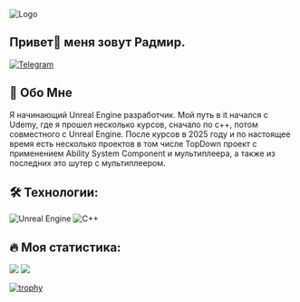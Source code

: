 
![Logo](https://user-images.githubusercontent.com/74038190/225813708-98b745f2-7d22-48cf-9150-083f1b00d6c9.gif)


## Привет👋 меня зовут Радмир.

[![Telegram](https://img.shields.io/static/v1?message=Telegram&amp;logo=telegram&amp;label=&amp;color=2CA5E0&amp;logoColor=white&amp;labelColor=&amp;style=for-the-badge)](http://t.me/Radmir_95)


## 🚀 Обо Мне

Я начинающий Unreal Engine разработчик. Мой путь в it начался с Udemy, где я прошел несколько курсов, сначало по с++, потом совместного с Unreal Engine. После курсов в 2025 году и по настоящее время есть несколько проектов в том числе TopDown проект с применением Ability System Component и мультиплеера, а также из последних это шутер с мультиплеером. 

## 🛠 Технологии:


![Unreal Engine](https://img.shields.io/badge/unrealengine-%23313131.svg?style=for-the-badge&logo=unrealengine&logoColor=white)
![C++](https://img.shields.io/badge/c++-%2300599C.svg?style=for-the-badge&logo=c%2B%2B&logoColor=white)

## 🔥 Моя статистика:
![](http://github-profile-summary-cards.vercel.app/api/cards/most-commit-language?username=radmir2517&theme=default)
![](http://github-profile-summary-cards.vercel.app/api/cards/profile-details?username=radmir2517&theme=default)

[![trophy](https://github-profile-trophy.vercel.app/?username=radmir2517&theme=onedark)](https://github.com/ryo-ma/github-profile-trophy)


